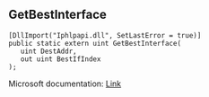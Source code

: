 ## GetBestInterface

```
[DllImport("Iphlpapi.dll", SetLastError = true)]
public static extern uint GetBestInterface(
   uint DestAddr,
   out uint BestIfIndex
);
```

Microsoft documentation: [Link](https://docs.microsoft.com/en-us/windows/win32/api/iphlpapi/nf-iphlpapi-getbestinterface)
